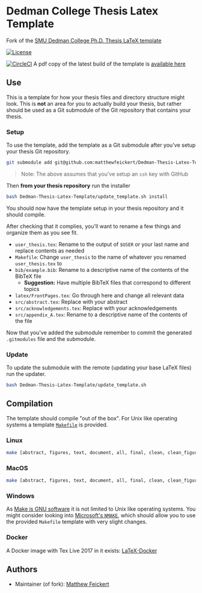 # Dedman College Thesis Latex Template

Fork of the [SMU Dedman College Ph.D. Thesis LaTeX template](https://www.smu.edu/graduate/CurrentStudents/Graduation/DissThesisGuide)

[![License](https://img.shields.io/badge/License-BSD%203--Clause-blue.svg)](https://opensource.org/licenses/BSD-3-Clause)

[![CircleCI](https://circleci.com/gh/matthewfeickert/Dedman-Thesis-Latex-Template/tree/master.svg?style=svg)](https://circleci.com/gh/matthewfeickert/Dedman-Thesis-Latex-Template/tree/master)
A pdf copy of the latest build of the template is [available here](https://www.physics.smu.edu/mfeickert/dedman-thesis-latex-template/template.pdf)

## Use

This is a template for how your thesis files and directory structure might look. This is **not** an area for you to actually build your thesis, but rather should be used as a Git submodule of the Git repository that contains your thesis.

### Setup

To use the template, add the template as a Git submodule after you've setup your thesis Git repository.

```bash
git submodule add git@github.com:matthewfeickert/Dedman-Thesis-Latex-Template.git
```

> Note: The above assumes that you've setup an `ssh` key with GitHub

Then **from your thesis repository** run the installer

```bash
bash Dedman-Thesis-Latex-Template/update_template.sh install
```

You should now have the template setup in your thesis repository and it should compile.

After checking that it complies, you'll want to rename a few things and organize them as you see fit.

- `user_thesis.tex`: Rename to the output of `$USER` or your last name and replace contents as needed
- `Makefile`: Change `user_thesis` to the name of whatever you renamed `user_thesis.tex` to
- `bib/example.bib`: Rename to a descriptive name of the contents of the BibTeX file
   - **Suggestion:** Have multiple BibTeX files that correspond to different topics
- `latex/FrontPages.tex`: Go through here and change all relevant data
- `src/abstract.tex`: Replace with your abstract
- `src/acknowledgements.tex`: Replace with your acknowledgements
- `src/appendix_A.tex`: Rename to a descriptive name of the contents of the file

Now that you've added the submodule remember to commit the generated `.gitmodules` file and the submodule.

### Update

To update the submodule with the remote (updating your base LaTeX files) run the updater.

```bash
bash Dedman-Thesis-Latex-Template/update_template.sh
```

## Compilation

The template should compile "out of the box". For Unix like operating systems a template [`Makefile`](https://github.com/matthewfeickert/Dedman-Thesis-Latex-Template/blob/master/Makefile) is provided.

### Linux

```bash
make [abstract, figures, text, document, all, final, clean, clean_figures, realclean]
```

### MacOS

```bash
make [abstract, figures, text, document, all, final, clean, clean_figures, realclean]
```

### Windows

As [Make is GNU software](https://www.gnu.org/software/make/) it is not limited to Unix like operating systems. You might consider looking into [Microsoft's `NMAKE`](https://msdn.microsoft.com/en-us/library/dd9y37ha.aspx), which should allow you to use the provided `Makefile` template with very slight changes.

### Docker

A Docker image with Tex Live 2017 in it exists: [LaTeX-Docker](https://hub.docker.com/r/matthewfeickert/latex-docker/)


## Authors

 - Maintainer (of fork): [Matthew Feickert](http://www.matthewfeickert.com/)
